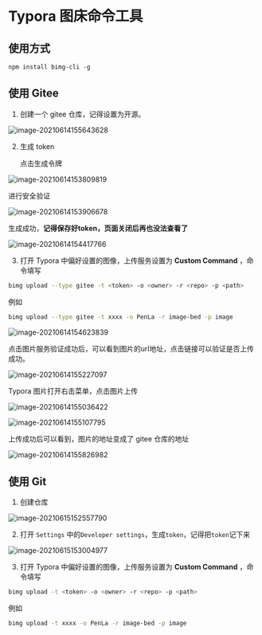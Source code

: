 # Typora 图床命令工具

## 使用方式

```
npm install bimg-cli -g
```



## 使用 Gitee

1. 创建一个 gitee 仓库，记得设置为开源。

  ![image-20210614155643628](https://gitee.com/penla/image-bed/raw/master/image/16236574363750.png)

2. 生成 token

   点击生成令牌

  ![image-20210614153809819](https://gitee.com/penla/image-bed/raw/master/image/16236575299960.png)

   进行安全验证

  ![image-20210614153906678](https://gitee.com/penla/image-bed/raw/master/image/16236575323370.png)

  生成成功，**记得保存好token，页面关闭后再也没法查看了**



  ![image-20210614154417766](https://gitee.com/penla/image-bed/raw/master/image/16236575373270.png)



3. 打开 Typora 中偏好设置的图像，上传服务设置为 **Custom Command** ，命令填写

```sh
bimg upload --type gitee -t <token> -o <owner> -r <repo> -p <path>
```

例如

```sh
bimg upload --type gitee -t xxxx -o PenLa -r image-bed -p image
```


![image-20210614154623839](https://gitee.com/penla/image-bed/raw/master/image/16236575963270.png)


点击图片服务验证成功后，可以看到图片的url地址，点击链接可以验证是否上传成功。

![image-20210614155227097](https://gitee.com/penla/image-bed/raw/master/image/16236587516850.png)


Typora 图片打开右击菜单，点击图片上传

![image-20210614155036422](https://gitee.com/penla/image-bed/raw/master/image/16236587485010.png)

![image-20210614155107795](https://gitee.com/penla/image-bed/raw/master/image/16236587467570.png)


上传成功后可以看到，图片的地址变成了 gitee 仓库的地址

![image-20210614155826982](https://gitee.com/penla/image-bed/raw/master/image/16236587449550.png)


## 使用 Git

1.  创建仓库

![image-20210615152557790](https://gitee.com/penla/image-bed/raw/master/image/16237423159660.png)


2. 打开 `Settings` 中的`Developer settings`，生成`token`，记得把`token`记下来


![image-20210615153004977](https://gitee.com/penla/image-bed/raw/master/image/16237423177980.png)

3. 打开 Typora 中偏好设置的图像，上传服务设置为 **Custom Command** ，命令填写

```sh
bimg upload -t <token> -o <owner> -r <repo> -p <path>
```

例如

```sh
bimg upload -t xxxx -o PenLa -r image-bed -p image
```
